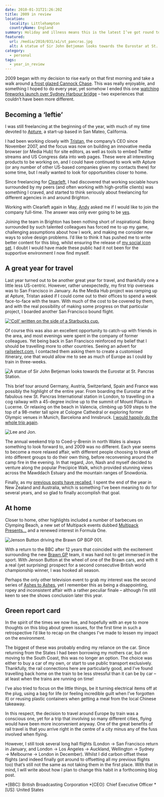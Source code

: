 ```yaml
---
date: 2010-01-31T21:26:20Z
title: 2009 in review
location:
  locality: Littlehampton
  countryName: England
summary: Holiday and illness means this is the latest I’ve got round to writing a yearly review. Whilst today is possibly the latest I can get away with such a post, I still think it’s important to reflect on the achievements of the previous twelve months.
featured:
  url: /media/2010/031/a1/st_pancras.jpg
  alt: A statue of Sir John Betjeman looks towards the Eurostar at St. Pancras Station.
category:
  - personal
tags:
  - year_in_review
---
```


2009 began with my decision to rise early on that first morning and take a walk around [a frost glazed Cannock Chase][1]. This was really enjoyable, and something I hoped to do every year, yet somehow I ended this one [watching fireworks launch over Sydney Harbour bridge][2] – two experiences that couldn’t have been more different.

## Becoming a ‘leftie’

I was still freelancing at the beginning of the year, with much of my time devoted to [Apture][3], a start-up based in San Mateo, California.

I had been working closely with [Tristan][4], the company’s CEO since November 2007, and the focus was now on building an innovative media browser (or Media Hub) for site editors, as well as tools to embed Twitter streams and US Congress data into web pages. These were all interesting products to be working on, and I could have continued to work with Apture (or any number of other US-based companies given my contacts there) for some time, but I really wanted to look for opportunities closer to home.

Since freelancing for [Clearleft][5], I had discovered that working sociable hours surrounded by my peers (and often working with high-profile clients) was something I craved, and started to think seriously about freelancing for different agencies in and around Brighton.

Working with Clearleft again in May, [Andy][6] asked me if I would like to join the company full-time. The answer was only ever going to be [yes][7].

Joining the team in Brighton has been nothing short of inspirational. Being surrounded by such talented colleagues has forced me to up my game, challenging assumptions about how I work, and making me consider new ways to solve design problems. I’d like to think it has pushed me to write better content for this blog, whilst ensuring the release of [my social icon set][8]. I doubt I would have made these public had it not been for the supportive environment I now find myself.

## A great year for travel

Last year turned out to be another great year for travel, and thankfully one a little less US-centric. However, rather unexpectedly, my first trip overseas was to San Francisco in January. As the Media Hub project was ramping up at Apture, Tristan asked if I could come out to their offices to spend a week face-to-face with the team. With much of the cost to be covered by them, and with the real possibility of making some progress on that particular project, I boarded another San Francisco bound flight.

[![‘Coll’ written on the side of a Starbucks cup.](../media/2009/033/a1/image.jpg "That’s Not My Name, one of the many reasons I grew tired of travel within the United States.")][i1]

Of course this was also an excellent opportunity to catch-up with friends in the area, and most evenings were spent in the company of former colleagues. Yet being back in San Francisco reinforced my belief that I should be travelling more to _other_ countries. Seeing an advert for [railselect.com][9], I contacted them asking them to create a customised itinerary, one that would allow me to see as much of Europe as I could by train in three-weeks.

![A statue of Sir John Betjeman looks towards the Eurostar at St. Pancras Station.](../media/2010/031/a1/st_pancras.jpg "Sir John Betjeman looks towards the Eurostar at St. Pancras Station.")

This brief tour around Germany, Austria, Switzerland, Spain and France was possibly the highlight of the entire year. From boarding the Eurostar at the fabulous new St. Pancras International station in London, to travelling on a cog railway with a 45-degree incline up to the summit of Mount Pilatus in Lucerne. Or relaxing on the beach in Valencia, climbing up 509 steps to the top of a 98-meter tall spire at Cologne Cathedral or exploring former Olympic venues in Munich, Barcelona and Innsbruck. [I would happily do the whole trip again][10].

![Lee and Jon.](../media/2010/031/a1/lee_and_jon.jpg "Lee and Jon on the Precipice Walk.")

The annual weekend trip to Coed-y-Brenin in north Wales is always something to look forward to, and 2009 was no different. Each year seems to become a more relaxed affair, with different people choosing to break off into different groups to do their own thing, before reconvening around the camp fire in the evening. In that regard, Jon, Nash and myself decided to venture along the popular Precipice Walk, which provided stunning views across the Mawddach Estuary and the mountain ranges of Snowdonia.

Finally, as my [previous posts have recalled][11], I spent the end of the year in New Zealand and Australia, which is something I’ve been meaning to do for several years, and so glad to finally accomplish that goal.

## At home

Closer to home, other highlights included a number of barbecues on Clymping Beach, a new set of Multipack events dubbed [Multipack Presents…][12] and a renewed interest in Formula One.

![Jenson Button driving the Brawn GP BGP 001.](../media/2010/031/a1/brawn_gp.jpg "The 2009 Formula One World Championship, and in particular debut entrant Brawn GP, gained my full attention throughout the year.")

With a return to the BBC after 12 years that coincided with the excitement surrounding the new [Brawn GP][13] team, it was hard not to get immersed in the sport. With Jenson Button at the wheel of one of the Brawn cars, and with it a real (yet surprising) prospect for a second consecutive British world championship winner, I was hooked all season.

Perhaps the only other television event to grab my interest was the second series of [Ashes to Ashes][14], yet I remember this as being a disappointing, ropey and inconsistent affair with a rather peculiar finale – although I’m still keen to see the shows conclusion later this year.

## Green report card

In the spirit of the times we now live, and hopefully with an eye to more thoughts on this blog about green issues, for the first time in such a retrospective I’d like to recap on the changes I’ve made to lessen my impact on the environment.

The biggest of these was probably ending my reliance on the car. Since returning from the States I had been borrowing my mothers car, but on moving to the South Coast, this was no longer an option. The choice was either to buy a car of my own, or start to use public transport exclusively. Thankfully, the rail connections here are particularly good, and I’ve found travelling back home on the train to be less stressful than it can be by car – at least when the trains are running on time!

I’ve also tried to focus on the little things, be it turning electrical items off at the plug, using a bag for life (or feeling incredible guilt when I’ve forgotten it) or reusing plastic containers when getting a meal from the local Chinese takeaway.

In this respect, the decision to travel around Europe by train was a conscious one, yet for a trip that involving so many different cities, flying would have been more inconvenient anyway. One of the great benefits of rail travel is that you arrive right in the centre of a city minus any of the fuss involved when flying.

However, I still took several long hall flights (London → San Francisco return in January, and London → Los Angeles → Auckland, Wellington → Sydney → Melbourne → London in December). Whilst I did carbon offset these flights (and indeed finally got around to offsetting all my previous flights too) that’s still not the same as not taking them in the first place. With that in mind, I will write about how I plan to change this habit in a forthcoming blog post.

[i1]: /2009/033/a1/thats_not_my_name/
[1]: /2009/003/a1/day_one/
[2]: /2010/028/a1/sydney/
[3]: http://apture.com/
[4]: http://tristanharris.com/
[5]: https://clearleft.com/
[6]: https://clearleft.com/is/andybudd
[7]: /2009/172/a1/clearleft/
[8]: /2009/180/a1/social_media_icons/
[9]: http://railselect.com/
[10]: /2009/130/a1/a_european_adventure/
[11]: /2010/01/
[12]: http://multipack.co.uk/presents/
[13]: http://news.bbc.co.uk/sport1/hi/motorsport/formula_one/drivers_and_teams/7879039.stm
[14]: https://www.bbc.co.uk/ashestoashes/

*[BBC]: British Broadcasting Corporation
*[CEO]: Chief Executive Officer
*[US]: United States
